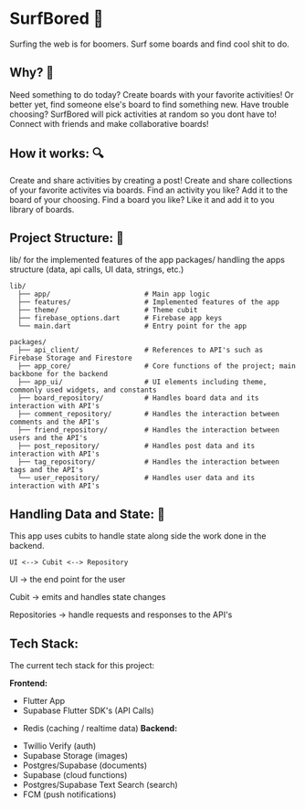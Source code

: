 # SurfBored 🌊

Surfing the web is for boomers. Surf some boards and find cool shit to do.

## Why? 🤔

Need something to do today? Create boards with your favorite activities! Or better yet, find someone else's board to find something new.
Have trouble choosing? SurfBored will pick activities at random so you dont have to!
Connect with friends and make collaborative boards!

## How it works: 🔍

Create and share activities by creating a post!
Create and share collections of your favorite activites via boards.
Find an activity you like? Add it to the board of your choosing.
Find a board you like? Like it and add it to you library of boards.

## Project Structure: 📁

lib/ for the implemented features of the app
packages/ handling the apps structure (data, api calls, UI data, strings, etc.)

```
lib/
  ├── app/                       # Main app logic
  ├── features/                  # Implemented features of the app
  ├── theme/                     # Theme cubit
  ├── firebase_options.dart      # Firebase app keys
  └── main.dart                  # Entry point for the app

packages/
  ├── api_client/                # References to API's such as Firebase Storage and Firestore
  ├── app_core/                  # Core functions of the project; main backbone for the backend
  ├── app_ui/                    # UI elements including theme, commonly used widgets, and constants
  ├── board_repository/          # Handles board data and its interaction with API's
  ├── comment_repository/        # Handles the interaction between comments and the API's
  ├── friend_repository/         # Handles the interaction between users and the API's
  ├── post_repository/           # Handles post data and its interaction with API's
  ├── tag_repository/            # Handles the interaction between tags and the API's
  └── user_repository/           # Handles user data and its interaction with API's

```

## Handling Data and State: 💾

This app uses cubits to handle state along side the work done in the backend.

`UI <--> Cubit <--> Repository`

UI -> the end point for the user

Cubit -> emits and handles state changes

Repositories -> handle requests and responses to the API's

## Tech Stack:

The current tech stack for this project:

**Frontend:**
  - Flutter App
  - Supabase Flutter SDK's (API Calls)
  + Redis (caching / realtime data)
**Backend:**
  - Twillio Verify (auth)
  - Supabase Storage (images)
  - Postgres/Supabase (documents)
  - Supabase (cloud functions)
  - Postgres/Supabase Text Search (search)
  - FCM (push notifications)